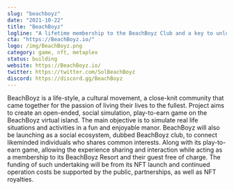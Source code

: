 ```yaml
---
slug: "beachboyz"
date: "2021-10-22"
title: "BeachBoyz"
logline: "A lifetime membership to the BeachBoyz Club and a key to unlock the BeachBoyz world, powered by Solana Blockchain!"
cta: "https://BeachBoyz.io/"
logo: /img/BeachBoyz.png
category: game, nft, metaplex
status: building
website: https://BeachBoyz.io/
twitter: https://twitter.com/SolBeachBoyz
discord: https://discord.gg/BeachBoyz
---
```


BeachBoyz is a life-style, a cultural movement, a close-knit community that came together for the passion of living their lives to the fullest.
Project aims to create an open-ended, social simulation, play-to-earn game on the BeachBoyz virtual island. The main objective is to simulate real life situations and activities in a fun and enjoyable manor. BeachBoyz will also be launching as a social ecosystem, dubbed BeachBoyz club, to connect likeminded individuals who shares common interests. Along with its play-to-earn game, allowing the experience sharing and interaction while acting as a membership to its BeachBoyz Resort and their guest free of charge. The funding of such undertaking will be from its NFT launch and continued operation costs be supported by the public, partnerships, as well as NFT royalties.  